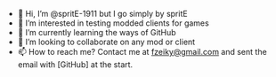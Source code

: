 - 👋 Hi, I’m @spritE-1911 but I go simply by spritE
- 👀 I’m interested in testing modded clients for games
- 🌱 I’m currently learning the ways of GitHub
- 💞️ I’m looking to collaborate on any mod or client
- 📫 How to reach me? Contact me at fzeiky@gmail.com and sent the email with [GitHub] at the start.

<!---
spritE-1911/spritE-1911 is a ✨ special ✨ repository because its `README.md` (this file) appears on your GitHub profile.
You can click the Preview link to take a look at your changes.
--->
